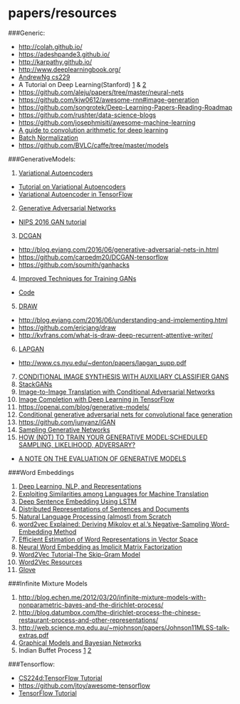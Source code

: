 # papers/resources

###Generic:
- http://colah.github.io/
- https://adeshpande3.github.io/
- http://karpathy.github.io/
- http://www.deeplearningbook.org/
- [AndrewNg cs229](http://cs229.stanford.edu/materials.html)
- A Tutorial on Deep Learning(Stanford) [1](http://ai.stanford.edu/~quocle/tutorial1.pdf) & [2](http://ai.stanford.edu/~quocle/tutorial2.pdf)
- https://github.com/aleju/papers/tree/master/neural-nets
- https://github.com/kjw0612/awesome-rnn#image-generation
- https://github.com/songrotek/Deep-Learning-Papers-Reading-Roadmap
- https://github.com/rushter/data-science-blogs
- https://github.com/josephmisiti/awesome-machine-learning
- [A guide to convolution arithmetic for deep learning](https://arxiv.org/pdf/1603.07285v1.pdf)
- [Batch Normalization](https://gab41.lab41.org/batch-normalization-what-the-hey-d480039a9e3b#.mjo2k7r6k)
- https://github.com/BVLC/caffe/tree/master/models


###GenerativeModels:
1. [Variational Autoencoders](https://arxiv.org/pdf/1312.6114v10.pdf)
  - [Tutorial on Variational Autoencoders](https://arxiv.org/pdf/1606.05908v2.pdf)
  - [Variational Autoencoder in TensorFlow](https://jmetzen.github.io/2015-11-27/vae.html)
2. [Generative Adversarial Networks](https://arxiv.org/pdf/1406.2661v1.pdf)
  - [NIPS 2016 GAN tutorial](https://arxiv.org/pdf/1701.00160v1.pdf)
3. [DCGAN](https://arxiv.org/pdf/1511.06434v2.pdf)
  - http://blog.evjang.com/2016/06/generative-adversarial-nets-in.html
  - https://github.com/carpedm20/DCGAN-tensorflow
  - https://github.com/soumith/ganhacks
4. [Improved Techniques for Training GANs](https://arxiv.org/pdf/1606.03498v1.pdf)
  - [Code](https://github.com/openai/improved-gan)
5. [DRAW](https://arxiv.org/pdf/1502.04623v2.pdf)
  - http://blog.evjang.com/2016/06/understanding-and-implementing.html 
  - https://github.com/ericjang/draw
  - http://kvfrans.com/what-is-draw-deep-recurrent-attentive-writer/
6. [LAPGAN](https://arxiv.org/pdf/1506.05751.pdf)
  - http://www.cs.nyu.edu/~denton/papers/lapgan_supp.pdf
7. [CONDITIONAL IMAGE SYNTHESIS WITH AUXILIARY CLASSIFIER GANS](https://arxiv.org/pdf/1610.09585.pdf)
8. [StackGANs](https://arxiv.org/pdf/1612.03242v1.pdf)
9. [Image-to-Image Translation with Conditional Adversarial Networks](https://arxiv.org/pdf/1611.07004v1.pdf)
10. [Image Completion with Deep Learning in TensorFlow](https://bamos.github.io/2016/08/09/deep-completion/)
11. https://openai.com/blog/generative-models/
12. [Conditional generative adversarial nets for convolutional face generation](http://www.foldl.me/uploads/2015/conditional-gans-face-generation/paper.pdf)
13. https://github.com/junyanz/iGAN
14. [Sampling Generative Networks](https://arxiv.org/pdf/1609.04468v3.pdf)
15. [HOW (NOT) TO TRAIN YOUR GENERATIVE MODEL:SCHEDULED SAMPLING, LIKELIHOOD, ADVERSARY?](https://arxiv.org/pdf/1511.05101v1.pdf)
  - [A NOTE ON THE EVALUATION OF GENERATIVE MODELS](https://arxiv.org/pdf/1511.01844v3.pdf)

###Word Embeddings
1. [Deep Learning, NLP, and Representations](http://colah.github.io/posts/2014-07-NLP-RNNs-Representations/)
2. [Exploiting Similarities among Languages for Machine Translation](https://arxiv.org/pdf/1309.4168.pdf)
3. [Deep Sentence Embedding Using LSTM](https://arxiv.org/pdf/1502.06922v3.pdf)
4. [Distributed Representations of Sentences and Documents](http://cs.stanford.edu/~quocle/paragraph_vector.pdf)
5. [Natural Language Processing (almost) from Scratch](https://arxiv.org/pdf/1103.0398v1.pdf)
6. [word2vec Explained: Deriving Mikolov et al.’s Negative-Sampling Word-Embedding Method](https://arxiv.org/pdf/1402.3722v1.pdf)
7. [Efficient Estimation of Word Representations in Vector Space](https://arxiv.org/pdf/1301.3781.pdf)
8. [Neural Word Embedding as Implicit Matrix Factorization](https://levyomer.files.wordpress.com/2014/09/neural-word-embeddings-as-implicit-matrix-factorization.pdf)
9. [Word2Vec Tutorial-The Skip-Gram Model](http://mccormickml.com/2016/04/19/word2vec-tutorial-the-skip-gram-model/)
10. [Word2Vec Resources](http://mccormickml.com/2016/04/27/word2vec-resources/#efficient-estimation-of-word-representations-in-vector-space)
11. [Glove](http://www-nlp.stanford.edu/pubs/glove.pdf)

###Infinite Mixture Models
1. http://blog.echen.me/2012/03/20/infinite-mixture-models-with-nonparametric-bayes-and-the-dirichlet-process/
2. http://blog.datumbox.com/the-dirichlet-process-the-chinese-restaurant-process-and-other-representations/
3. http://web.science.mq.edu.au/~mjohnson/papers/Johnson11MLSS-talk-extras.pdf
4. [Graphical Models and Bayesian Networks](http://www.cs.ubc.ca/~murphyk/Bayes/bnintro.html)
4. Indian Buffet Process [1](http://cocosci.berkeley.edu/tom/papers/indianbuffet.pdf) [2](http://www.mit.edu/~ilkery/papers/IndianBuffetProcess.pdf)

###Tensorflow:
- [CS224d:TensorFlow Tutorial](http://cs224d.stanford.edu/lectures/CS224d-Lecture7.pdf)
- https://github.com/jtoy/awesome-tensorflow
- [TensorFlow Tutorial](https://github.com/alrojo/tensorflow-tutorial)

